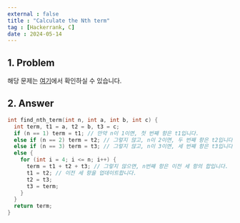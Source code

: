 ```yaml
---
external : false
title : "Calculate the Nth term"
tag : [Hackerrank, C]
date : 2024-05-14
---
```


## 1. Problem

해당 문제는 [여기](https://www.hackerrank.com/challenges/recursion-in-c/problem?isFullScreen=true)에서 확인하실 수 있습니다.

## 2. Answer

```cpp
int find_nth_term(int n, int a, int b, int c) {
  int term, t1 = a, t2 = b, t3 = c;
  if (n == 1) term = t1; // 만약 n이 1이면, 첫 번째 항은 t1입니다.
  else if (n == 2) term = t2; // 그렇지 않고, n이 2이면, 두 번째 항은 t2입니다.
  else if (n == 3) term = t3; // 그렇지 않고, n이 3이면, 세 번째 항은 t3입니다.
  else {
    for (int i = 4; i <= n; i++) {
      term = t1 + t2 + t3; // 그렇지 않으면, n번째 항은 이전 세 항의 합입니다.
      t1 = t2; // 이전 세 항을 업데이트합니다.
      t2 = t3;
      t3 = term;
    }
  }
  return term;
}
```
